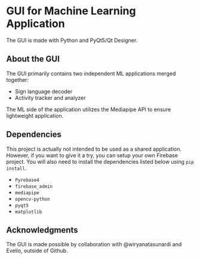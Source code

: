 # GUI for Machine Learning Application

The GUI is made with Python and PyQt5/Qt Designer.

## About the GUI

The GUI primarily contains two independent ML applications merged together:
- Sign language decoder
- Activity tracker and analyzer

The ML side of the application utilizes the Mediapipe API to ensure lightweight application.

## Dependencies

This project is actually not intended to be used as a shared application. However, if you want to give it a try, you can setup your own Firebase project.
You will also need to install the dependencies listed below using `pip install`.
- `Pyrebase4`
- `firebase_admin`
- `mediapipe`
- `opencv-python`
- `pyqt5`
- `matplotlib`

## Acknowledgments

The GUI is made possible by collaboration with @wiryanatasunardi and Evelio, outside of Github.
